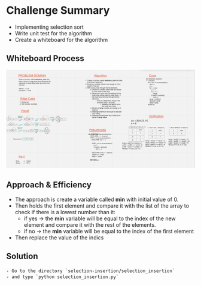 # Challenge Summary
  - Implementing selection sort
  - Write unit test for the algorithm
  - Create a whiteboard for the algorithm

## Whiteboard Process
<img src="./whiteboard/selection_sort.png" style="width:700px;"  />

## Approach & Efficiency
<!-- What approach did you take? Why? What is the Big O space/time for this approach? -->
  - The approach is create a variable called **min** with initial value of 0.
  - Then holds the first element and compare it with the list of the array to check if there is a lowest number than it:
    - if yes -> the **min** variable will be equal to the index of the new element and compare it with the rest of the elements.
    - if no -> the **min** variable will be equal to the index of the first element
  - Then replace the value of the indics

## Solution
    - Go to the directory `selection-insertion/selection_insertion`
    - and type `python selection_insertion.py`
